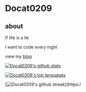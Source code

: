 # Docat0209

## about

If life is a lie

I want to code every night

view my [blog](https://docat0209.github.io)


[![Docat0209's github stats](https://github-readme-stats.vercel.app/api?username=Docat0209&theme=blue-green&hide_border=true&layout=compact)](https://github.com/anuraghazra/github-readme-stats)

[![Docat0209's top languages](https://github-readme-stats.vercel.app/api/top-langs/?username=Docat0209&theme=blue-green&hide_border=true&layout=compact)](https://github.com/anuraghazra/github-readme-stats)

[![Docat0209's github streak](https://github-readme-streak-stats.herokuapp.com/?user=Docat0209&theme=blue-green&hide_border=true&layout=compact)](https:/
